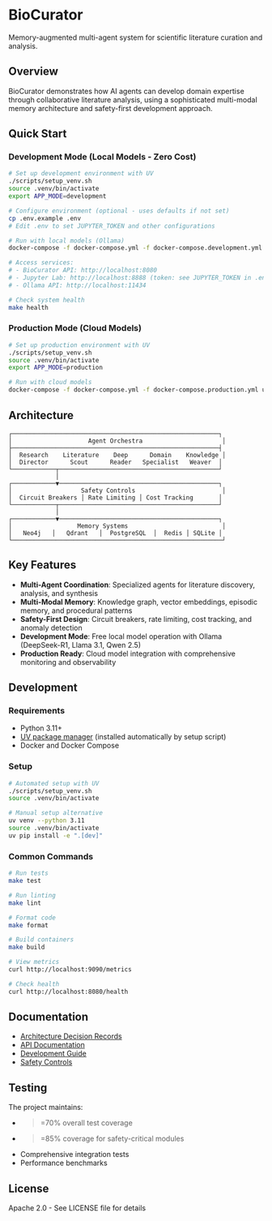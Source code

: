 # BioCurator

Memory-augmented multi-agent system for scientific literature curation and analysis.

## Overview

BioCurator demonstrates how AI agents can develop domain expertise through collaborative literature analysis, using a sophisticated multi-modal memory architecture and safety-first development approach.

## Quick Start

### Development Mode (Local Models - Zero Cost)

```bash
# Set up development environment with UV
./scripts/setup_venv.sh
source .venv/bin/activate
export APP_MODE=development

# Configure environment (optional - uses defaults if not set)
cp .env.example .env
# Edit .env to set JUPYTER_TOKEN and other configurations

# Run with local models (Ollama)
docker-compose -f docker-compose.yml -f docker-compose.development.yml up

# Access services:
# - BioCurator API: http://localhost:8080
# - Jupyter Lab: http://localhost:8888 (token: see JUPYTER_TOKEN in .env or default: biocurator-dev)
# - Ollama API: http://localhost:11434

# Check system health
make health
```

### Production Mode (Cloud Models)

```bash
# Set up production environment with UV
./scripts/setup_venv.sh
source .venv/bin/activate
export APP_MODE=production

# Run with cloud models
docker-compose -f docker-compose.yml -f docker-compose.production.yml up
```

## Architecture

<!-- Architecture Diagram Placeholder: docs/images/architecture.png -->
<!-- TODO: Add detailed system architecture diagram showing component interactions -->

```text
┌─────────────────────────────────────────────────────────┐
│                     Agent Orchestra                      │
├─────────────────────────────────────────────────────────┤
│  Research    Literature    Deep      Domain    Knowledge │
│  Director      Scout      Reader   Specialist   Weaver  │
└────────────┬────────────────────────────────────────────┘
             │
┌────────────▼────────────────────────────────────────────┐
│                   Safety Controls                        │
│  Circuit Breakers │ Rate Limiting │ Cost Tracking       │
└────────────┬────────────────────────────────────────────┘
             │
┌────────────▼────────────────────────────────────────────┐
│                  Memory Systems                          │
│   Neo4j   │   Qdrant   │  PostgreSQL  │  Redis │ SQLite │
└──────────────────────────────────────────────────────────┘
```

## Key Features

- **Multi-Agent Coordination**: Specialized agents for literature discovery, analysis, and synthesis
- **Multi-Modal Memory**: Knowledge graph, vector embeddings, episodic memory, and procedural patterns
- **Safety-First Design**: Circuit breakers, rate limiting, cost tracking, and anomaly detection
- **Development Mode**: Free local model operation with Ollama (DeepSeek-R1, Llama 3.1, Qwen 2.5)
- **Production Ready**: Cloud model integration with comprehensive monitoring and observability

## Development

### Requirements

- Python 3.11+
- [UV package manager](https://docs.astral.sh/uv/) (installed automatically by setup script)
- Docker and Docker Compose

### Setup

```bash
# Automated setup with UV
./scripts/setup_venv.sh
source .venv/bin/activate

# Manual setup alternative
uv venv --python 3.11
source .venv/bin/activate
uv pip install -e ".[dev]"
```

### Common Commands

```bash
# Run tests
make test

# Run linting
make lint

# Format code
make format

# Build containers
make build

# View metrics
curl http://localhost:9090/metrics

# Check health
curl http://localhost:8080/health
```

## Documentation

- [Architecture Decision Records](docs/adr/)
- [API Documentation](docs/api/)
- [Development Guide](docs/development.md)
- [Safety Controls](docs/safety.md)

## Testing

The project maintains:

- >=70% overall test coverage
- >=85% coverage for safety-critical modules
- Comprehensive integration tests
- Performance benchmarks

## License

Apache 2.0 - See LICENSE file for details
